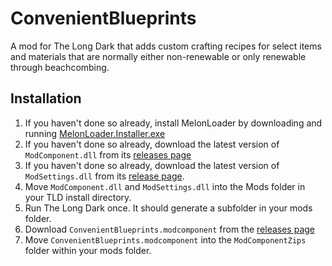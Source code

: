 # ConvenientBlueprints
A mod for The Long Dark that adds custom crafting recipes for select items and materials that are normally either non-renewable or only renewable through beachcombing.

## Installation
1. If you haven't done so already, install MelonLoader by downloading and running [MelonLoader.Installer.exe](https://github.com/HerpDerpinstine/MelonLoader/releases/latest/download/MelonLoader.Installer.exe)
2. If you haven't done so already, download the latest version of `ModComponent.dll` from its [releases page](https://github.com/ds5678/ModComponent/releases)
3. If you haven't done so already, download the latest version of `ModSettings.dll` from its [release page](https://github.com/zeobviouslyfakeacc/ModSettings/releases).
4. Move `ModComponent.dll` and `ModSettings.dll` into the Mods folder in your TLD install directory.
5. Run The Long Dark once. It should generate a subfolder in your mods folder.
6. Download `ConvenientBlueprints.modcomponent` from the [releases page](https://github.com/Hotklou2404/ConvenientBlueprints/releases)
7. Move `ConvenientBlueprints.modcomponent` into the `ModComponentZips` folder within your mods folder.
